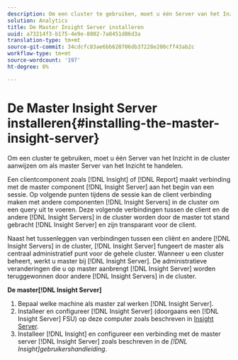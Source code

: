 ```yaml
---
description: Om een cluster te gebruiken, moet u één Server van het Inzicht in de cluster aanwijzen om als master Server van het Inzicht te handelen.
solution: Analytics
title: De Master Insight Server installeren
uuid: a73214f3-b175-4e9e-8802-7a8451d86d3a
translation-type: tm+mt
source-git-commit: 34cdcfc83ae6bb620706db37228e200cff43ab2c
workflow-type: tm+mt
source-wordcount: '197'
ht-degree: 0%

---
```



# De Master Insight Server installeren{#installing-the-master-insight-server}

Om een cluster te gebruiken, moet u één Server van het Inzicht in de cluster aanwijzen om als master Server van het Inzicht te handelen.

Een clientcomponent zoals [!DNL Insight] of [!DNL Report] maakt verbinding met de master component [!DNL Insight Server] aan het begin van een sessie. Op volgende punten tijdens de sessie kan de client verbinding maken met andere componenten [!DNL Insight Servers] in de cluster om een query uit te voeren. Deze volgende verbindingen tussen de client en de andere [!DNL Insight Servers] in de cluster worden door de master tot stand gebracht [!DNL Insight Server] en zijn transparant voor de client.

Naast het tussenleggen van verbindingen tussen een cliënt en andere [!DNL Insight Servers] in de cluster, [!DNL Insight Server] fungeert de master als centraal administratief punt voor de gehele cluster. Wanneer u een cluster beheert, werkt u master bij [!DNL Insight Server]. De administratieve veranderingen die u op master aanbrengt [!DNL Insight Server] worden teruggewonnen door andere [!DNL Insight Servers] in de cluster.

**De master[!DNL Insight Server]**

1. Bepaal welke machine als master zal werken [!DNL Insight Server].
1. Installeer en configureer [!DNL Insight Server] (doorgaans een [!DNL Insight Server] FSU) op deze computer zoals beschreven in [Insight Server](../../../../../../home/c-inst-svr/c-msr-server/c-msr-server.md).
1. Installeer [!DNL Insight] en configureer een verbinding met de master server [!DNL Insight Server] zoals beschreven in de *[!DNL Insight]gebruikershandleiding*.
